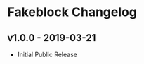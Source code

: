 Fakeblock Changelog
===================

v1.0.0 - 2019-03-21
-------------------

+ Initial Public Release
